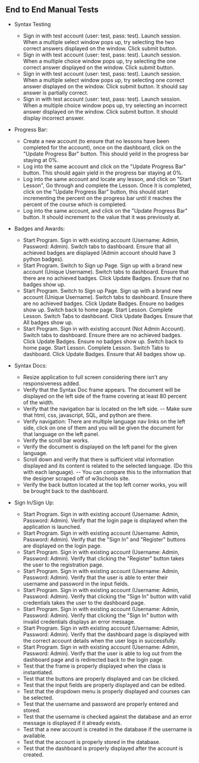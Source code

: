 ## End to End Manual Tests
- Syntax Testing
    - Sign in with test account (user: test, pass: test). Launch session. When a multiple select window pops up, try selecting the two correct answers displayed on the window. Click submit button.
    - Sign in with test account (user: test, pass: test). Launch session. When a multiple choice window pops up, try selecting the one correct answer displayed on the window. Click submit button.
    - Sign in with test account (user: test, pass: test). Launch session. When a multiple select window pops up, try selecting one correct answer displayed on the window. Click submit button. It should say answer is partially correct.
    - Sign in with test account (user: test, pass: test). Launch session. When a multiple choice window pops up, try selecting an incorrect answer displayed on the window. Click submit button. It should display incorrect answer.

- Progress Bar:
    - Create a new account (to ensure that no lessons have been completed for the account), once on the dashboard, click on the "Update Progress Bar" button. This should yeild in the progress bar staying at 0%.
    - Log into the same account and click on the "Update Progress Bar" button. This should again yield in the progress bar staying at 0%.
    - Log into the same account and locate any lesson, and click on "Start Lesson", Go through and complete the Lesson. Once it is completed, click on the "Update Progress Bar" button, this should start incrementing the percent on the progress bar until it reaches the percent of the course which is completed.
    - Log into the same account, and click on the "Update Progress Bar" button. It should increment to the value that it was previously at.

- Badges and Awards:
    - Start Program. Sign in with existing account (Username: Admin, Password: Admin). Switch tabs to dashboard. Ensure that all achieved badges are displayed (Admin account should have 3 python badges).
    - Start Program. Switch to Sign up Page. Sign up with a brand new account (Unique Username). Switch tabs to dashboard. Ensure that there are no achieved badges. Click Update Badges. Ensure that no badges show up.
    - Start Program. Switch to Sign up Page. Sign up with a brand new account (Unique Username). Switch tabs to dashboard. Ensure there are no achieved badges. Click Update Badges. Ensure no badges show up. Switch back to home page. Start Lesson. Complete Lesson. Switch Tabs to dashboard. Click Update Badges. Ensure that All badges show up.
    - Start Program. Sign in with existing account (Not Admin Account). Switch tabs to dashboard. Ensure there are no achieved badges. Click Update Badges. Ensure no badges show up. Switch back to home page. Start Lesson. Complete Lesson. Switch Tabs to dashboard. Click Update Badges. Ensure that All badges show up.

- Syntax Docs:
    - Resize application to full screen considering there isn't any responsiveness
      added.
    - Verify that the Syntax Doc frame appears. The document will be displayed on
      the left side of the frame covering at least 80 percent of the width.
    - Verify that the navigation bar is located on the left side.
      -- Make sure that html, css, javascript, SQL, and python are there.
    - Verify navigation: There are multiple language nav links on the left side, click on
      one of them and you will be given the document for that language on the left
      panel.
    - Verify the scroll bar works.
    - Verify the document is displayed on the left panel for the given language.
    - Scroll down and verify that there is sufficient vital information displayed and its
      content is related to the selected language. (Do this with each language).
      -- You can compare this to the information that the designer scraped off of
      w3schools site.
    - Verify the back button located at the top left corner works, you will be brought
      back to the dashboard.

- Sign In/Sign Up:
    - Start Program. Sign in with existing account (Username: Admin, Password: Admin). Verify that the login page is displayed when the application is launched.
    - Start Program. Sign in with existing account (Username: Admin, Password: Admin). Verify that the "Sign In" and "Register" buttons are displayed on the login page.
    - Start Program. Sign in with existing account (Username: Admin, Password: Admin). Verify that clicking the "Register" button takes the user to the registration page.
    - Start Program. Sign in with existing account (Username: Admin, Password: Admin). Verify that the user is able to enter their username and password in the input fields.
    - Start Program. Sign in with existing account (Username: Admin, Password: Admin). Verify that clicking the "Sign In" button with valid credentials takes the user to the dashboard page.
    - Start Program. Sign in with existing account (Username: Admin, Password: Admin). Verify that clicking the "Sign In" button with invalid credentials displays an error message.
    - Start Program. Sign in with existing account (Username: Admin, Password: Admin). Verify that the dashboard page is displayed with the correct account details when the user logs in successfully.
    - Start Program. Sign in with existing account (Username: Admin, Password: Admin). Verify that the user is able to log out from the dashboard page and is redirected back to the login page.
    - Test that the frame is properly displayed when the class is instantiated.
    - Test that the buttons are properly displayed and can be clicked.
    - Test that the input fields are properly displayed and can be edited.
    - Test that the dropdown menu is properly displayed and courses can be selected.
    - Test that the username and password are properly entered and stored.
    - Test that the username is checked against the database and an error message is displayed if it already exists.
    - Test that a new account is created in the database if the username is available.
    - Test that the account is properly stored in the database.
    - Test that the dashboard is properly displayed after the account is created.